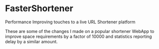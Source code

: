 # FasterShortener
Performance Improving touches to a live URL Shortener platform

These are some of the changes I made on a popular shortener WebApp to improve space requirements by a factor of 10000 and statistics reporting delay by a similar amount.
